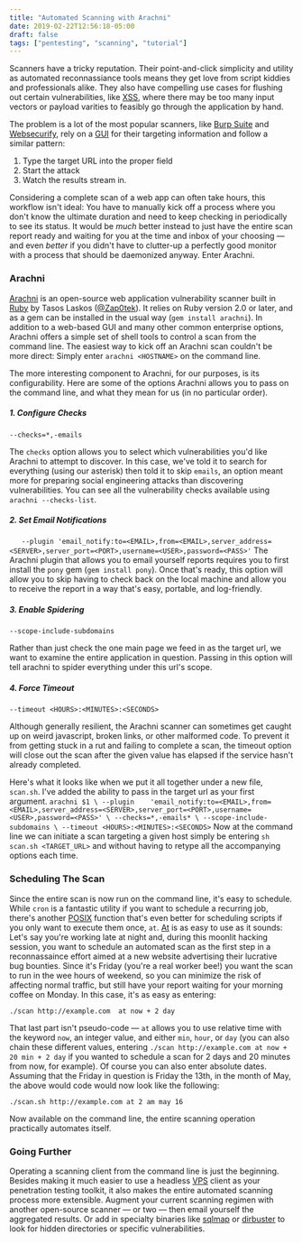 ```yaml
---
title: "Automated Scanning with Arachni"
date: 2019-02-22T12:56:18-05:00
draft: false
tags: ["pentesting", "scanning", "tutorial"]
---
```


Scanners have a tricky reputation. Their point-and-click simplicity and utility as automated reconnassiance tools means they get love from script kiddies and professionals alike. They also have compelling use cases for flushing out certain vulnerabilities, like [XSS](http://bughunting.guide/a-gentle-introduction-to-cross-site-scripting-xss/), where there may be too many input vectors or payload varities to feasibly go through the application by hand.

The problem is a lot of the most popular scanners, like [Burp Suite](https://portswigger.net/burp/) and [Websecurify](http://www.websecurify.com/), rely on a [GUI](https://en.wikipedia.org/wiki/Graphical_user_interface) for their targeting information and follow a similar pattern:

1. Type the target URL into the proper field
2. Start the attack
3. Watch the results stream in.

Considering a complete scan of a web app can often take hours, this workflow isn't  ideal: You have to manually kick off a process where you don't know the ultimate duration and need to keep checking in periodically to see its status. It would be *much* better instead to just have the entire scan report ready and waiting for you at the time and inbox of your choosing &mdash; and even *better* if you didn't have to clutter-up a perfectly good monitor with a process that should be daemonized anyway. Enter Arachni.

### Arachni

[Arachni](https://github.com/Arachni/arachni) is an open-source web application vulnerability scanner built in [Ruby](https://www.ruby-lang.org/en/) by Tasos Laskos ([@Zap0tek](https://twitter.com/Zap0tek)). It relies on Ruby version 2.0 or later, and as a gem can be installed in the usual way (`gem install arachni`). In addition to a web-based GUI and many other common enterprise options, Arachni offers a simple set of shell tools to control a scan from the command line. The easiest way to kick off an Arachni scan couldn't be more direct: Simply enter `arachni <HOSTNAME>` on the command line.

The more interesting component to Arachni, for our purposes, is its configurability. Here are some of the options Arachni allows you to pass on the command line, and what they mean for us (in no particular order). 

##### 1. Configure Checks

`--checks=*,-emails`

The `checks` option allows you to select which vulnerabilities you'd like Arachni to attempt to discover. In this case, we've told it to search for everything (using our asterisk) then told it to skip `emails`, an option meant more for preparing social engineering attacks than discovering vulnerabilities. You can see all the vulnerability checks available using `arachni --checks-list`.

##### 2. Set Email Notifications

`    --plugin 'email_notify:to=<EMAIL>,from=<EMAIL>,server_address=<SERVER>,server_port=<PORT>,username=<USER>,password=<PASS>'
`
The Arachni plugin that allows you to email yourself reports requires you to first install the `pony` gem (`gem install pony`). Once that's ready, this option will allow you to skip having to check back on the local machine and allow you to receive the report in a way that's easy, portable, and log-friendly.

##### 3. Enable Spidering

`--scope-include-subdomains`

Rather than just check the one main page we feed in as the target url, we want to examine the entire application in question. Passing in this option will tell arachni to spider everything under this url's scope.

##### 4. Force Timeout

`--timeout <HOURS>:<MINUTES>:<SECONDS>`

Although generally resilient, the Arachni scanner can sometimes get caught up on weird javascript, broken links, or other malformed code. To prevent it from getting stuck in a rut and failing to complete a scan, the timeout option will close out the scan after the given value has elapsed if the service hasn't already completed.

Here's what it looks like when we put it all together under a new file,  `scan.sh`. I've added the ability to pass in the target url as your first argument.
`
arachni $1 \
    --plugin    'email_notify:to=<EMAIL>,from=<EMAIL>,server_address=<SERVER>,server_port=<PORT>,username=<USER>,password=<PASS>' \
    --checks=*,-emails* \
    --scope-include-subdomains \
    --timeout <HOURS>:<MINUTES>:<SECONDS>
`
Now at the command line we can initiate a scan targeting a given host simply be entering `sh scan.sh <TARGET_URL>` and without having to retype all the accompanying options each time.

### Scheduling The Scan

Since the entire scan is now run on the command line, it's easy to schedule. While `cron` is a fantastic utility if you want to schedule a recurring job, there's another [POSIX](https://en.wikipedia.org/wiki/POSIX) function that's even better for scheduling scripts if you only want to execute them once, `at`. [At](http://manpages.ubuntu.com/manpages/hardy/man1/at.1posix.html) is as easy to use as it sounds: Let's say you're working late at night and, during this moonlit hacking session, you want to schedule an automated scan as the first step in a reconnassaince effort aimed at a new website advertising their lucrative bug bounties. Since it's Friday (you're a real worker bee!) you want the scan to run in the wee hours of weekend, so you can minimize the risk of affecting normal traffic, but still have your report waiting for your morning coffee on Monday. In this case, it's as easy as entering:

`./scan http://example.com  at now + 2 day`

That last part isn't pseudo-code &mdash; `at` allows you to use relative time with the keyword `now`, an integer value, and either `min`, `hour`, or `day` (you can also chain these different values, entering `./scan http://example.com at now + 20 min + 2 day` if you wanted to schedule a scan for 2 days and 20 minutes from now, for example). Of course you can also enter absolute dates. Assuming that the Friday in question is Friday the 13th, in the month of May, the above would code would now look like the following:

`./scan.sh http://example.com at 2 am may 16`

Now available on the command line, the entire scanning operation practically automates itself.

### Going Further

Operating a scanning client from the command line is just the beginning. Besides making it much easier to use a headless [VPS](https://en.wikipedia.org/wiki/Virtual_private_server) client as your penetration testing toolkit, it also makes the entire automated scanning process more extensible. Augment your current scanning regimen with another open-source scanner &mdash; or two &mdash; then email yourself the aggregated results. Or add in specialty binaries like [sqlmap](http://sqlmap.org/) or [dirbuster](http://tools.kali.org/web-applications/dirbuster) to look for hidden directories or specific vulnerabilities.